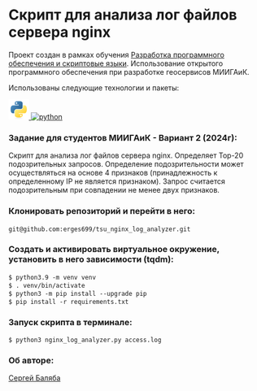 # Скрипт для анализа лог файлов сервера nginx
Проект создан в рамках обучения <a href="https://moodle.tsu.ru/course/view.php?id=22106" target="_blank" rel="noreferrer">Разработка программного обеспечения и скриптовые языки</a>. Использование открытого программного обеспечения при разработке геосервисов МИИГАиК.

Использованы следующие технологии и пакеты:
<p align="left"> 
<a href="https://www.python.org" target="_blank" rel="noreferrer"> <img src="https://raw.githubusercontent.com/devicons/devicon/master/icons/python/python-original.svg" alt="python" width="40" height="40"> </a>
<a href="https://tqdm.github.io" target="_blank" rel="noreferrer"> <img src="https://tqdm.github.io/img/logo-trans.gif" alt="python" width="40" height="40"> </a>
</p>

<h3 align="left">Задание для студентов МИИГАиК - Вариант 2 (2024г):</h3>
Скрипт для анализа лог файлов сервера nginx. Определяет Top-20 подозрительных запросов.
Определение подозрительности может осуществляться на основе 4 признаков (принадлежность к определенному IP не является признаком). Запрос считается подозрительным при совпадении не менее двух признаков.

### Клонировать репозиторий и перейти в него:

```
git@github.com:erges699/tsu_nginx_log_analyzer.git
```

### Создать и активировать виртуальное окружение, установить в него зависимости (tqdm):

```
$ python3.9 -m venv venv
$ . venv/bin/activate
$ python3 -m pip install --upgrade pip
$ pip install -r requirements.txt
```
### Запуск скрипта в терминале:

```
$ python3 nginx_log_analyzer.py access.log
```

<h3 align="left">Об авторе:</h3>
<a href="https://github.com/erges699" target="_blank">Сергей Баляба</a>
